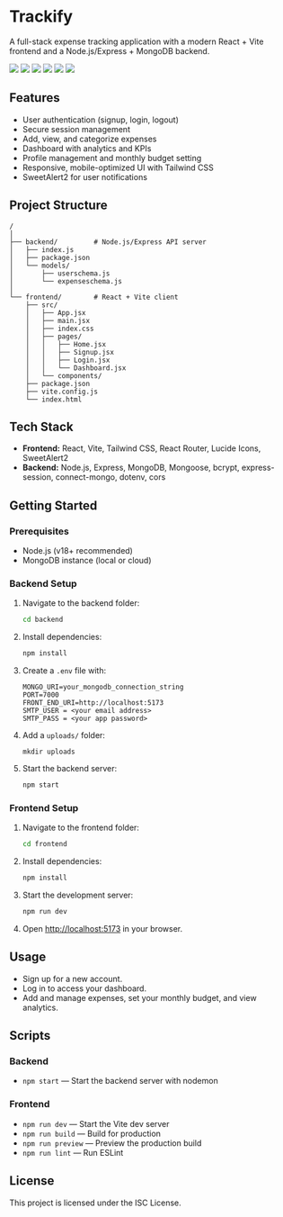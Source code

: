 # Trackify

A full-stack expense tracking application with a modern React + Vite frontend and a Node.js/Express + MongoDB backend.

<p>
    <img src="https://img.shields.io/badge/Frontend-React-blue" />
    <img src="https://img.shields.io/badge/Backend-Node.js-green" />
    <img src="https://img.shields.io/badge/Database-MongoDB-brightgreen" />
    <img src="https://img.shields.io/badge/Auth-Cookies%20%2F%20Session-orange" />
    <img src="https://img.shields.io/badge/Styling-TailwindCSS-06B6D4" />
    <img src="https://img.shields.io/badge/Language-JavaScript-yellow" />
</p>

## Features

- User authentication (signup, login, logout)
- Secure session management
- Add, view, and categorize expenses
- Dashboard with analytics and KPIs
- Profile management and monthly budget setting
- Responsive, mobile-optimized UI with Tailwind CSS
- SweetAlert2 for user notifications

## Project Structure

```
/
│
├── backend/         # Node.js/Express API server
│   ├── index.js
│   ├── package.json
│   └── models/
│       ├── userschema.js
│       └── expenseschema.js
│
└── frontend/        # React + Vite client
    ├── src/
    │   ├── App.jsx
    │   ├── main.jsx
    │   ├── index.css
    │   ├── pages/
    │   │   ├── Home.jsx
    │   │   ├── Signup.jsx
    │   │   ├── Login.jsx
    │   │   └── Dashboard.jsx
    │   └── components/
    ├── package.json
    ├── vite.config.js
    └── index.html
```

## Tech Stack

- **Frontend:** React, Vite, Tailwind CSS, React Router, Lucide Icons, SweetAlert2
- **Backend:** Node.js, Express, MongoDB, Mongoose, bcrypt, express-session, connect-mongo, dotenv, cors

## Getting Started

### Prerequisites

- Node.js (v18+ recommended)
- MongoDB instance (local or cloud)

### Backend Setup

1. Navigate to the backend folder:
   ```sh
   cd backend
   ```
2. Install dependencies:
   ```sh
   npm install
   ```
3. Create a `.env` file with:
   ```
   MONGO_URI=your_mongodb_connection_string
   PORT=7000
   FRONT_END_URI=http://localhost:5173
   SMTP_USER = <your email address>
   SMTP_PASS = <your app password>
   ```
4. Add a `uploads/` folder:
   ```
   mkdir uploads
   ```
5. Start the backend server:
   ```sh
   npm start
   ```

### Frontend Setup

1. Navigate to the frontend folder:
   ```sh
   cd frontend
   ```
2. Install dependencies:
   ```sh
   npm install
   ```
3. Start the development server:
   ```sh
   npm run dev
   ```
4. Open [http://localhost:5173](http://localhost:5173) in your browser.

## Usage

- Sign up for a new account.
- Log in to access your dashboard.
- Add and manage expenses, set your monthly budget, and view analytics.

## Scripts

### Backend

- `npm start` — Start the backend server with nodemon

### Frontend

- `npm run dev` — Start the Vite dev server
- `npm run build` — Build for production
- `npm run preview` — Preview the production build
- `npm run lint` — Run ESLint

## License

This project is licensed under the ISC License.
